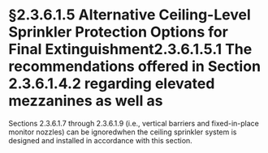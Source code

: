 # §2.3.6.1.5 Alternative Ceiling-Level Sprinkler Protection Options for Final Extinguishment2.3.6.1.5.1 The recommendations offered in Section 2.3.6.1.4.2 regarding elevated mezzanines as well as



Sections 2.3.6.1.7 through 2.3.6.1.9 (i.e., vertical barriers and fixed-in-place monitor nozzles) can be ignoredwhen the ceiling sprinkler system is designed and installed in accordance with this section.